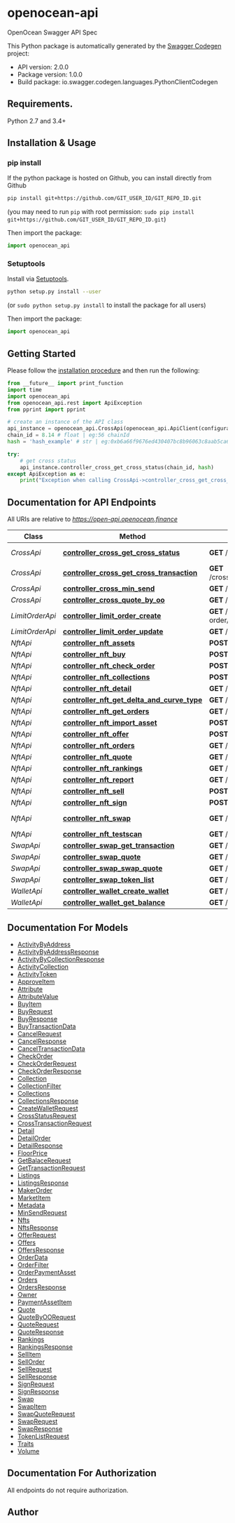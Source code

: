 # openocean-api
OpenOcean Swagger API Spec

This Python package is automatically generated by the [Swagger Codegen](https://github.com/swagger-api/swagger-codegen) project:

- API version: 2.0.0
- Package version: 1.0.0
- Build package: io.swagger.codegen.languages.PythonClientCodegen

## Requirements.

Python 2.7 and 3.4+

## Installation & Usage
### pip install

If the python package is hosted on Github, you can install directly from Github

```sh
pip install git+https://github.com/GIT_USER_ID/GIT_REPO_ID.git
```
(you may need to run `pip` with root permission: `sudo pip install git+https://github.com/GIT_USER_ID/GIT_REPO_ID.git`)

Then import the package:
```python
import openocean_api 
```

### Setuptools

Install via [Setuptools](http://pypi.python.org/pypi/setuptools).

```sh
python setup.py install --user
```
(or `sudo python setup.py install` to install the package for all users)

Then import the package:
```python
import openocean_api
```

## Getting Started

Please follow the [installation procedure](#installation--usage) and then run the following:

```python
from __future__ import print_function
import time
import openocean_api
from openocean_api.rest import ApiException
from pprint import pprint

# create an instance of the API class
api_instance = openocean_api.CrossApi(openocean_api.ApiClient(configuration))
chain_id = 8.14 # float | eg:56 chainId 
hash = 'hash_example' # str | eg:0xb6a66f9676ed430407bc8b96063c8aab5ca663c45ec5d63047ade44061475e4a 

try:
    # get cross status 
    api_instance.controller_cross_get_cross_status(chain_id, hash)
except ApiException as e:
    print("Exception when calling CrossApi->controller_cross_get_cross_status: %s\n" % e)

```

## Documentation for API Endpoints

All URIs are relative to *https://open-api.openocean.finance*

Class | Method | HTTP request | Description
------------ | ------------- | ------------- | -------------
*CrossApi* | [**controller_cross_get_cross_status**](docs/CrossApi.md#controller_cross_get_cross_status) | **GET** /cross_chain/v1/cross/getCrossStatus | get cross status 
*CrossApi* | [**controller_cross_get_cross_transaction**](docs/CrossApi.md#controller_cross_get_cross_transaction) | **GET** /cross_chain/v1/cross/getCrossTransaction | get cross transaction 
*CrossApi* | [**controller_cross_min_send**](docs/CrossApi.md#controller_cross_min_send) | **GET** /cross_chain/v1/cross/getMinSend | get min send 
*CrossApi* | [**controller_cross_quote_by_oo**](docs/CrossApi.md#controller_cross_quote_by_oo) | **GET** /cross_chain/v1/cross/quoteByOO | cross route 
*LimitOrderApi* | [**controller_limit_order_create**](docs/LimitOrderApi.md#controller_limit_order_create) | **GET** /v1/{chainId}/limit-order/address/{address} | list by address 
*LimitOrderApi* | [**controller_limit_order_update**](docs/LimitOrderApi.md#controller_limit_order_update) | **GET** /v1/{chainId}/limit-order/all | list all 
*NftApi* | [**controller_nft_assets**](docs/NftApi.md#controller_nft_assets) | **POST** /nft/v1/{chain}/sell | Create Listing 
*NftApi* | [**controller_nft_buy**](docs/NftApi.md#controller_nft_buy) | **POST** /nft/v1/{chain}/sign | Submit Order 
*NftApi* | [**controller_nft_check_order**](docs/NftApi.md#controller_nft_check_order) | **POST** /nft/v1/{chain}/offer | Create Offer 
*NftApi* | [**controller_nft_collections**](docs/NftApi.md#controller_nft_collections) | **POST** /nft/v1/{chain}/buy | Buy 
*NftApi* | [**controller_nft_detail**](docs/NftApi.md#controller_nft_detail) | **GET** /nft/v1/{chain}/detail | NFT Detail 
*NftApi* | [**controller_nft_get_delta_and_curve_type**](docs/NftApi.md#controller_nft_get_delta_and_curve_type) | **GET** /nft/v2/{chain}/collections | Collections 
*NftApi* | [**controller_nft_get_orders**](docs/NftApi.md#controller_nft_get_orders) | **GET** /nft/v1/{chain}/listings | Listings 
*NftApi* | [**controller_nft_import_asset**](docs/NftApi.md#controller_nft_import_asset) | **POST** /nft/v1/{chain}/order/state | Order Status 
*NftApi* | [**controller_nft_offer**](docs/NftApi.md#controller_nft_offer) | **POST** /nft/v1/{chain}/swap | Swap Token 
*NftApi* | [**controller_nft_orders**](docs/NftApi.md#controller_nft_orders) | **GET** /nft/v2/{chain}/orders | NFT Orders 
*NftApi* | [**controller_nft_quote**](docs/NftApi.md#controller_nft_quote) | **GET** /nft/v1/{chain}/address/activity | User Activity 
*NftApi* | [**controller_nft_rankings**](docs/NftApi.md#controller_nft_rankings) | **GET** /nft/v2/{chain}/rankings | Rankings 
*NftApi* | [**controller_nft_report**](docs/NftApi.md#controller_nft_report) | **GET** /nft/v1/{chain}/nfts | NFTs 
*NftApi* | [**controller_nft_sell**](docs/NftApi.md#controller_nft_sell) | **POST** /nft/v1/{chain}/quote | Quote Token 
*NftApi* | [**controller_nft_sign**](docs/NftApi.md#controller_nft_sign) | **POST** /nft/v1/{chain}/cancel | Cancel 
*NftApi* | [**controller_nft_swap**](docs/NftApi.md#controller_nft_swap) | **GET** /nft/v1/{chain}/collection/activity | Collection Activity 
*NftApi* | [**controller_nft_testscan**](docs/NftApi.md#controller_nft_testscan) | **GET** /nft/v1/{chain}/offers | Offers 
*SwapApi* | [**controller_swap_get_transaction**](docs/SwapApi.md#controller_swap_get_transaction) | **GET** /v3/{chain}/getTransaction | getTransaction 
*SwapApi* | [**controller_swap_quote**](docs/SwapApi.md#controller_swap_quote) | **GET** /v3/{chain}/quote | quote 
*SwapApi* | [**controller_swap_swap_quote**](docs/SwapApi.md#controller_swap_swap_quote) | **GET** /v3/{chain}/swap_quote | swap_quote 
*SwapApi* | [**controller_swap_token_list**](docs/SwapApi.md#controller_swap_token_list) | **GET** /v3/{chain}/tokenList | tokenList 
*WalletApi* | [**controller_wallet_create_wallet**](docs/WalletApi.md#controller_wallet_create_wallet) | **GET** /v3/{chain}/createWallet | create wallet 
*WalletApi* | [**controller_wallet_get_balance**](docs/WalletApi.md#controller_wallet_get_balance) | **GET** /v3/{chain}/getBalance | get balance 


## Documentation For Models

 - [ActivityByAddress](docs/ActivityByAddress.md)
 - [ActivityByAddressResponse](docs/ActivityByAddressResponse.md)
 - [ActivityByCollectionResponse](docs/ActivityByCollectionResponse.md)
 - [ActivityCollection](docs/ActivityCollection.md)
 - [ActivityToken](docs/ActivityToken.md)
 - [ApproveItem](docs/ApproveItem.md)
 - [Attribute](docs/Attribute.md)
 - [AttributeValue](docs/AttributeValue.md)
 - [BuyItem](docs/BuyItem.md)
 - [BuyRequest](docs/BuyRequest.md)
 - [BuyResponse](docs/BuyResponse.md)
 - [BuyTransactionData](docs/BuyTransactionData.md)
 - [CancelRequest](docs/CancelRequest.md)
 - [CancelResponse](docs/CancelResponse.md)
 - [CancelTransactionData](docs/CancelTransactionData.md)
 - [CheckOrder](docs/CheckOrder.md)
 - [CheckOrderRequest](docs/CheckOrderRequest.md)
 - [CheckOrderResponse](docs/CheckOrderResponse.md)
 - [Collection](docs/Collection.md)
 - [CollectionFilter](docs/CollectionFilter.md)
 - [Collections](docs/Collections.md)
 - [CollectionsResponse](docs/CollectionsResponse.md)
 - [CreateWalletRequest](docs/CreateWalletRequest.md)
 - [CrossStatusRequest](docs/CrossStatusRequest.md)
 - [CrossTransactionRequest](docs/CrossTransactionRequest.md)
 - [Detail](docs/Detail.md)
 - [DetailOrder](docs/DetailOrder.md)
 - [DetailResponse](docs/DetailResponse.md)
 - [FloorPrice](docs/FloorPrice.md)
 - [GetBalaceRequest](docs/GetBalaceRequest.md)
 - [GetTransactionRequest](docs/GetTransactionRequest.md)
 - [Listings](docs/Listings.md)
 - [ListingsResponse](docs/ListingsResponse.md)
 - [MakerOrder](docs/MakerOrder.md)
 - [MarketItem](docs/MarketItem.md)
 - [Metadata](docs/Metadata.md)
 - [MinSendRequest](docs/MinSendRequest.md)
 - [Nfts](docs/Nfts.md)
 - [NftsResponse](docs/NftsResponse.md)
 - [OfferRequest](docs/OfferRequest.md)
 - [Offers](docs/Offers.md)
 - [OffersResponse](docs/OffersResponse.md)
 - [OrderData](docs/OrderData.md)
 - [OrderFilter](docs/OrderFilter.md)
 - [OrderPaymentAsset](docs/OrderPaymentAsset.md)
 - [Orders](docs/Orders.md)
 - [OrdersResponse](docs/OrdersResponse.md)
 - [Owner](docs/Owner.md)
 - [PaymentAssetItem](docs/PaymentAssetItem.md)
 - [Quote](docs/Quote.md)
 - [QuoteByOORequest](docs/QuoteByOORequest.md)
 - [QuoteRequest](docs/QuoteRequest.md)
 - [QuoteResponse](docs/QuoteResponse.md)
 - [Rankings](docs/Rankings.md)
 - [RankingsResponse](docs/RankingsResponse.md)
 - [SellItem](docs/SellItem.md)
 - [SellOrder](docs/SellOrder.md)
 - [SellRequest](docs/SellRequest.md)
 - [SellResponse](docs/SellResponse.md)
 - [SignRequest](docs/SignRequest.md)
 - [SignResponse](docs/SignResponse.md)
 - [Swap](docs/Swap.md)
 - [SwapItem](docs/SwapItem.md)
 - [SwapQuoteRequest](docs/SwapQuoteRequest.md)
 - [SwapRequest](docs/SwapRequest.md)
 - [SwapResponse](docs/SwapResponse.md)
 - [TokenListRequest](docs/TokenListRequest.md)
 - [Traits](docs/Traits.md)
 - [Volume](docs/Volume.md)


## Documentation For Authorization

 All endpoints do not require authorization.


## Author



